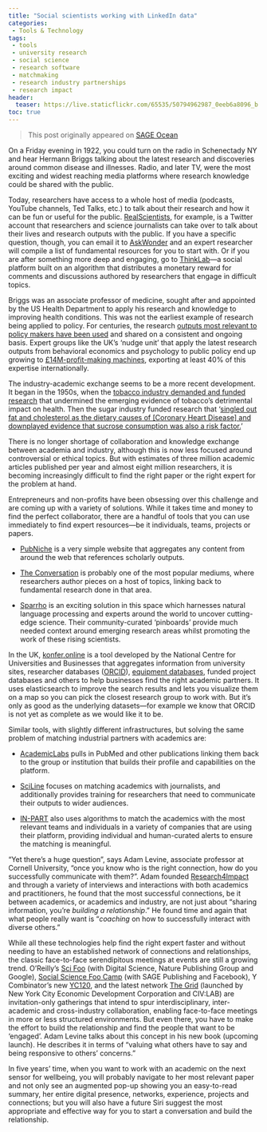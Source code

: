 ```yaml
---
title: "Social scientists working with LinkedIn data"
categories:
 - Tools & Technology
tags:
 - tools
 - university research
 - social science
 - research software
 - matchmaking
 - research industry partnerships
 - research impact
header:
  teaser: https://live.staticflickr.com/65535/50794962987_0eeb6a8096_b.jpg
toc: true
--- 
```


> This post originally appeared on [SAGE Ocean](https://ocean.sagepub.com/blog/matchmaking-tools-augmenting-the-relationship-between-research-and-industry)

On a Friday evening in 1922, you could turn on the radio in Schenectady NY and hear Hermann Briggs talking about the latest research and discoveries around common disease and illnesses. Radio, and later TV, were the most exciting and widest reaching media platforms where research knowledge could be shared with the public.

Today, researchers have access to a whole host of media (podcasts, YouTube channels, Ted Talks, etc.) to talk about their research and how it can be fun or useful for the public. [RealScientists](http://realscientists.org/), for example, is a Twitter account that researchers and science journalists can take over to talk about their lives and research outputs with the public. If you have a specific question, though, you can email it to [AskWonder](https://askwonder.com/) and an expert researcher will compile a list of fundamental resources for you to start with. Or if you are after something more deep and engaging, go to [ThinkLab](https://thinklab.com/)—a social platform built on an algorithm that distributes a monetary reward for comments and discussions authored by researchers that engage in difficult topics.

Briggs was an associate professor of medicine, sought after and appointed by the US Health Department to apply his research and knowledge to improving health conditions. This was not the earliest example of research being applied to policy. For centuries, the research [outputs most relevant to policy makers have been used](https://www.ncbi.nlm.nih.gov/pmc/articles/PMC3037173/) and shared on a consistent and ongoing basis. Expert groups like the UK’s ‘nudge unit’ that apply the latest research outputs from behavioral economics and psychology to public policy end up growing to [£14M-profit-making machines](https://www.theguardian.com/politics/2018/nov/10/nudge-unit-pushed-way-private-sector-behavioural-insights-team), exporting at least 40% of this expertise internationally.

The industry-academic exchange seems to be a more recent development. It began in the 1950s, when the [tobacco industry demanded and funded research](https://www.ncbi.nlm.nih.gov/pmc/articles/PMC3490543/) that undermined the emerging evidence of tobacco’s detrimental impact on health. Then the sugar industry funded research that ‘[singled out fat and cholesterol as the dietary causes of \[Coronary Heart Disease\] and downplayed evidence that sucrose consumption was also a risk factor.](http://archinte.jamanetwork.com/article.aspx?articleid=2548255)’

There is no longer shortage of collaboration and knowledge exchange between academia and industry, although this is now less focused around controversial or ethical topics. But with estimates of three million academic articles published per year and almost eight million researchers, it is becoming increasingly difficult to find the right paper or the right expert for the problem at hand.

Entrepreneurs and non-profits have been obsessing over this challenge and are coming up with a variety of solutions. While it takes time and money to find the perfect collaborator, there are a handful of tools that you can use immediately to find expert resources—be it individuals, teams, projects or papers.

*   [PubNiche](http://www.pubniche.com/) is a very simple website that aggregates any content from around the web that references scholarly outputs.
    
*   [The Conversation](http://theconversation.com/uk) is probably one of the most popular mediums, where researchers author pieces on a host of topics, linking back to fundamental research done in that area.
    
*   [Sparrho](https://www.sparrho.com/) is an exciting solution in this space which harnesses natural language processing and experts around the world to uncover cutting-edge science. Their community-curated ‘pinboards’ provide much needed context around emerging research areas whilst promoting the work of these rising scientists.
    

In the UK, [konfer.online](https://konfer.online/) is a tool developed by the National Centre for Universities and Businesses that aggregates information from university sites, researcher databases ([ORCID](https://orcid.org/)), [equipment databases](http://equipment.data.ac.uk/), funded project databases and others to help businesses find the right academic partners. It uses elasticsearch to improve the search results and lets you visualize them on a map so you can pick the closest research group to work with. But it’s only as good as the underlying datasets—for example we know that ORCID is not yet as complete as we would like it to be.

Similar tools, with slightly different infrastructures, but solving the same problem of matching industrial partners with academics are:

*   [AcademicLabs](https://www.academiclabs.co/) pulls in PubMed and other publications linking them back to the group or institution that builds their profile and capabilities on the platform.
    
*   [SciLine](https://www.sciline.org/) focuses on matching academics with journalists, and additionally provides training for researchers that need to communicate their outputs to wider audiences.
    
*   [IN-PART](https://in-part.com/) also uses algorithms to match the academics with the most relevant teams and individuals in a variety of companies that are using their platform, providing individual and human-curated alerts to ensure the matching is meaningful.
    
“Yet there’s a huge question”, says Adam Levine, associate professor at Cornell University, “once you know who is the right connection, how do you successfully communicate with them?”. Adam founded [Research4Impact](https://r4impact.org/) and through a variety of interviews and interactions with both academics and practitioners, he found that the most successful connections, be it between academics, or academics and industry, are not just about “sharing information, you’re _building a relationship_.” He found time and again that what people really want is “_coaching_ on how to successfully interact with diverse others.”

While all these technologies help find the right expert faster and without needing to have an established network of connections and relationships, the classic face-to-face serendipitous meetings at events are still a growing trend. O’Reilly’s [Sci Foo](https://en.wikipedia.org/wiki/Science_Foo_Camp) (with Digital Science, Nature Publishing Group and Google), [Social Science Foo Camp](https://ocean.sagepub.com/search?q=social%20science%20foo%20camp&f_collectionId=5a54a226e4966b16d15c36b3) (with SAGE Publishing and Facebook), Y Combinator’s new [YC120](https://blog.ycombinator.com/yc-120/), and the latest network [The Grid](https://techcrunch.com/2019/02/06/nyc-launches-partnership-network-the-grid-to-help-grow-urban-tech-ecosystem/) (launched by New York City Economic Development Corporation and CIV:LAB) are invitation-only gatherings that intend to spur interdisciplinary, inter-academic and cross-industry collaboration, enabling face-to-face meetings in more or less structured environments. But even there, you have to make the effort to build the relationship and find the people that want to be ‘engaged’. Adam Levine talks about this concept in his new book (upcoming launch). He describes it in terms of “valuing what others have to say and being responsive to others’ concerns.”

In five years’ time, when you want to work with an academic on the next sensor for wellbeing, you will probably navigate to her most relevant paper and not only see an augmented pop-up showing you an easy-to-read summary, her entire digital presence, networks, experience, projects and connections; but you will also have a future Siri suggest the most appropriate and effective way for you to start a conversation and build the relationship.

